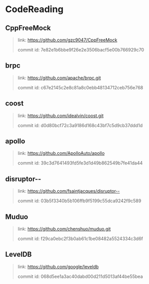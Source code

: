 # CodeReading

## CppFreeMock

> link: <https://github.com/gzc9047/CppFreeMock>
>
> commit id: 7e82e1b6bbe9f26e2e3506bacf5e00b766929c70

## brpc

> link: <https://github.com/apache/brpc.git>
>
> commit id: c67e2145c2e8c81a8c0ebb48134712ceb756e768

## coost

> link: <https://github.com/idealvin/coost.git>
>
> commit id: d0d80bcf72c3a9186d168c43bf7c5d9cb37ddd1d

## apollo

> link: <https://github.com/ApolloAuto/apollo>
>
> commit id: 39c3d7641493fd5fe3d1d49b862549b7fe41da44

## disruptor--

> link: <https://github.com/fsaintjacques/disruptor-->
>
> commit id: 03b5f3340b5b106ffb9f5199c55dca9242f9c589

## Muduo

> link: <https://github.com/chenshuo/muduo.git>
>
> commit id: f29ca0ebc2f3b0ab61c1be08482a5524334c3d6f

## LevelDB

> link: <https://github.com/google/leveldb>
>
> commit id: 068d5ee1a3ac40dabd00d211d5013af44be55bea
